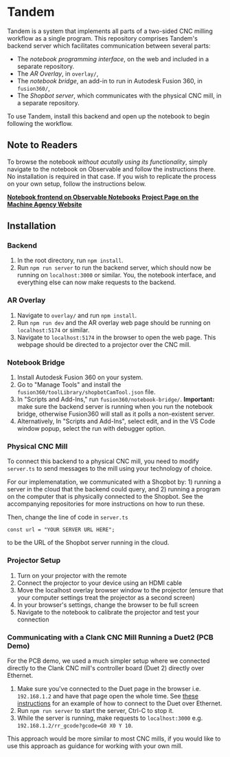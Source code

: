 # Tandem

Tandem is a system that implements all parts of a two-sided CNC milling workflow as a single program.
This repository comprises Tandem's backend server which facilitates communication between several parts:

- The _notebook programming interface_, on the web and included in a separate repository.
- The _AR Overlay_, in `overlay/`,
- The _notebook bridge_, an add-in to run in Autodesk Fusion 360, in `fusion360/`,
- The _Shopbot server_, which communicates with the physical CNC mill, in a separate repository.

To use Tandem, install this backend and open up the notebook to begin following the workflow.

## Note to Readers

To browse the notebook *without acutally using its functionality*, simply navigate to the notebook on Observable and follow the instructions there. No installation is required in that case. If you wish to replicate the process on your own setup, follow the instructions below.

**[Notebook frontend on Observable Notebooks](https://observablehq.com/@machine-agency/two-sided-milling-improved)**
**[Project Page on the Machine Agency Website](https://depts.washington.edu/machines/projects/tandem/)**

## Installation

### Backend

1. In the root directory, run `npm install`.
2. Run `npm run server` to run the backend server, which should now be running on `localhost:3000` or similar. You, the notebook interface, and everything else can now make requests to the backend.

### AR Overlay

1. Navigate to `overlay/` and run `npm install`.
2. Run `npm run dev` and the AR overlay web page should be running on `localhost:5174` or similar.
3. Navigate to `localhost:5174` in the browser to open the web page. This webpage should be directed to a projector over the CNC mill.

### Notebook Bridge

1. Install Autodesk Fusion 360 on your system.
2. Go to "Manage Tools" and install the `fusion360/toolLibrary/shopbotCamTool.json` file.
3. In "Scripts and Add-Ins," run `fusion360/notebook-bridge/`. **Important:** make sure the backend server is running when you run the notebook bridge, otherwise Fusion360 will stall as it polls a non-existent server.
4. Alternatively, In "Scripts and Add-Ins", select edit, and in the VS Code window popup, select the run with debugger option.

### Physical CNC Mill

To connect this backend to a physical CNC mill, you need to modify `server.ts` to send messages to the mill using your technology of choice.

For our implemenatation, we communicated with a Shopbot by: 1) running a server in the cloud that the backend could query, and 2) running a program on the computer that is physically connected to the Shopbot. See the accompanying repositories for more instructions on how to run these.

Then, change the line of code in `server.ts`

```const url = "YOUR SERVER URL HERE";```

to be the URL of the Shopbot server running in the cloud.

### Projector Setup

1. Turn on your projector with the remote
2. Connect the projector to your device using an HDMI cable
3. Move the localhost overlay browser window to the projector (ensure that your computer settings treat the projector as a second screen)
4. In your browser's settings, change the browser to be full screen
5. Navigate to the notebook to calibrate the projector and test your connection

### Communicating with a Clank CNC Mill Running a Duet2 (PCB Demo)

For the PCB demo, we used a much simpler setup where we connected directly to the Clank CNC mill's controller board (Duet 2) directly over Ethernet.

1. Make sure you've connected to the Duet page in the browser i.e. `192.168.1.2` and have that page open the whole time. See [these instructions](https://jubilee3d.com/index.php?title=Connecting_to_Jubilee) for an example of how to connect to the Duet over Ethernet.
2. Run `npm run server` to start the server, Ctrl-C to stop it.
3. While the server is running, make requests to `localhost:3000` e.g. `192.168.1.2/rr_gcode?gcode=G0 X0 Y 10`.

This approach would be more similar to most CNC mills, if you would like to use this approach as guidance for working with your own mill.
